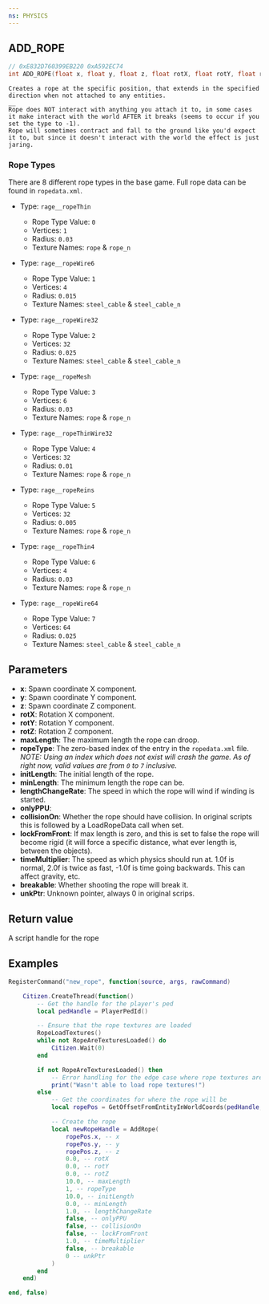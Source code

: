 ```yaml
---
ns: PHYSICS
---
```

## ADD_ROPE

```c
// 0xE832D760399EB220 0xA592EC74
int ADD_ROPE(float x, float y, float z, float rotX, float rotY, float rotZ, float maxLength, int ropeType, float initLength, float minLength, float lengthChangeRate, BOOL onlyPPU, BOOL collisionOn, BOOL lockFromFront, float timeMultiplier, BOOL breakable, Any* unkPtr);
```

```
Creates a rope at the specific position, that extends in the specified direction when not attached to any entities.  
__  
Rope does NOT interact with anything you attach it to, in some cases it make interact with the world AFTER it breaks (seems to occur if you set the type to -1).  
Rope will sometimes contract and fall to the ground like you'd expect it to, but since it doesn't interact with the world the effect is just jaring.  
```

### Rope Types
There are 8 different rope types in the base game. Full rope data can be found in `ropedata.xml`.
- Type: `rage__ropeThin`
    - Rope Type Value: `0`
    - Vertices: `1`
    - Radius: `0.03`
    - Texture Names: `rope` & `rope_n`

- Type: `rage__ropeWire6`
    - Rope Type Value: `1`
    - Vertices: `4`
    - Radius: `0.015`
    - Texture Names: `steel_cable` & `steel_cable_n`

- Type: `rage__ropeWire32`
    - Rope Type Value: `2`
    - Vertices: `32`
    - Radius: `0.025`
    - Texture Names: `steel_cable` & `steel_cable_n`

- Type: `rage__ropeMesh`
    - Rope Type Value: `3`
    - Vertices: `6`
    - Radius: `0.03`
    - Texture Names: `rope` & `rope_n`

- Type: `rage__ropeThinWire32`
    - Rope Type Value: `4`
    - Vertices: `32`
    - Radius: `0.01`
    - Texture Names: `rope` & `rope_n`

- Type: `rage__ropeReins`
    - Rope Type Value: `5`
    - Vertices: `32`
    - Radius: `0.005`
    - Texture Names: `rope` & `rope_n`

- Type: `rage__ropeThin4`
    - Rope Type Value: `6`
    - Vertices: `4`
    - Radius: `0.03`
    - Texture Names: `rope` & `rope_n`

- Type: `rage__ropeWire64`
    - Rope Type Value: `7`
    - Vertices: `64`
    - Radius: `0.025`
    - Texture Names: `steel_cable` & `steel_cable_n`

## Parameters
* **x**: Spawn coordinate X component.
* **y**: Spawn coordinate Y component.
* **z**: Spawn coordinate Z component.
* **rotX**: Rotation X component.
* **rotY**: Rotation Y component.
* **rotZ**: Rotation Z component.
* **maxLength**: The maximum length the rope can droop.
* **ropeType**: The zero-based index of the entry in the `ropedata.xml` file. *NOTE: Using an index which does not exist will crash the game. As of right now, valid values are from `0` to `7` inclusive.*
* **initLength**: The initial length of the rope.
* **minLength**: The minimum length the rope can be.
* **lengthChangeRate**: The speed in which the rope will wind if winding is started.
* **onlyPPU**: 
* **collisionOn**: Whether the rope should have collision. In original scripts this is followed by a LoadRopeData call when set.
* **lockFromFront**: If max length is zero, and this is set to false the rope will become rigid (it will force a specific distance, what ever length is, between the objects).
* **timeMultiplier**: The speed as which physics should run at. 1.0f is normal, 2.0f is twice as fast, -1.0f is time going backwards. This can affect gravity, etc.
* **breakable**: Whether shooting the rope will break it.
* **unkPtr**: Unknown pointer, always 0 in original scrips.

## Return value
A script handle for the rope

## Examples
```lua
RegisterCommand("new_rope", function(source, args, rawCommand)

    Citizen.CreateThread(function()
        -- Get the handle for the player's ped
        local pedHandle = PlayerPedId()

        -- Ensure that the rope textures are loaded
        RopeLoadTextures()
        while not RopeAreTexturesLoaded() do
            Citizen.Wait(0)
        end

        if not RopeAreTexturesLoaded() then
            -- Error handling for the edge case where rope textures are not able to be loaded
            print("Wasn't able to load rope textures!")
        else
            -- Get the coordinates for where the rope will be
            local ropePos = GetOffsetFromEntityInWorldCoords(pedHandle, 0.0, 2.0, 0.5)

            -- Create the rope
            local newRopeHandle = AddRope(
                ropePos.x, -- x
                ropePos.y, -- y
                ropePos.z, -- z
                0.0, -- rotX
                0.0, -- rotY
                0.0, -- rotZ
                10.0, -- maxLength
                1, -- ropeType
                10.0, -- initLength
                0.0, -- minLength
                1.0, -- lengthChangeRate
                false, -- onlyPPU
                false, -- collisionOn
                false, -- lockFromFront
                1.0, -- timeMultiplier
                false, -- breakable
                0 -- unkPtr
            )
        end
    end)

end, false)
```